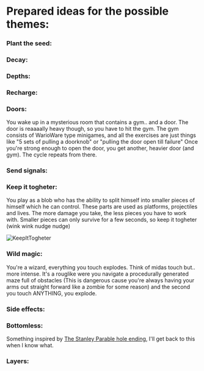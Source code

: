 # Prepared ideas for the possible themes:

### Plant the seed:

### Decay:

### Depths:

### Recharge:

### Doors:
You wake up in a mysterious room that contains a gym.. and a door. The door is reaaaally heavy though, so you have to hit the gym.
The gym consists of WarioWare type minigames, and all the exercises are just things like "5 sets of pulling a doorknob" or "pulling the door open till failure"
Once you're strong enough to open the door, you get another, heavier door (and gym). The cycle repeats from there.

### Send signals:

### Keep it togheter:
You play as a blob who has the ability to split himself into smaller pieces of himself which he can control.
These parts are used as platforms, projectiles and lives. The more damage you take, the less pieces you have to work with.
Smaller pieces can only survive for a few seconds, so keep it togheter (wink wink nudge nudge)


![KeepItTogheter](https://github.com/user-attachments/assets/2207bc76-c083-4560-b4d9-93eb80d00f00)


### Wild magic:
You're a wizard, everything you touch explodes. Think of midas touch but.. more intense.
It's a rouglike were you navigate a procedurally generated maze full of obstacles (This is dangerous cause you're always having your arms out straight forward like a zombie for some reason) and the second you touch ANYTHING, you explode. 

### Side effects:

### Bottomless:
Something inspired by [The Stanley Parable hole ending](https://www.youtube.com/watch?v=iF-a52LowrI), I'll get back to this when I know what.

### Layers:
